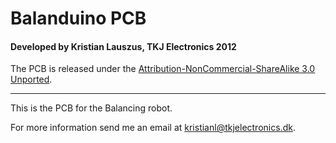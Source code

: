 # Balanduino PCB
#### Developed by Kristian Lauszus, TKJ Electronics 2012

The PCB is released under the [Attribution-NonCommercial-ShareAlike 3.0 Unported](http://creativecommons.org/licenses/by-nc-sa/3.0/).
_________

This is the PCB for the Balancing robot.

For more information send me an email at <kristianl@tkjelectronics.dk>.